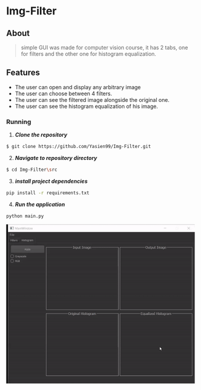 # Img-Filter

## About

>simple GUI was made for computer vision course, it has 2 tabs, one for filters and the other one for histogram equalization.

## Features
- The user can open and display any arbitrary image
- The user can choose between 4 filters.
- The user can see the filtered image alongside the original one.
- The user can see the histogram equalization of his image.


### Running

1. **_Clone the repository_**

```sh
$ git clone https://github.com/Yasien99/Img-Filter.git
```
2. **_Navigate to repository directory_**
```sh
$ cd Img-Filter\src

```
3. **_install project dependencies_**
```sh
pip install -r requirements.txt
```
4. **_Run the application_**
```sh
python main.py
```

<div align="center">
  <img src="docs/ezgif.com-gif-maker.gif" />
</div>
